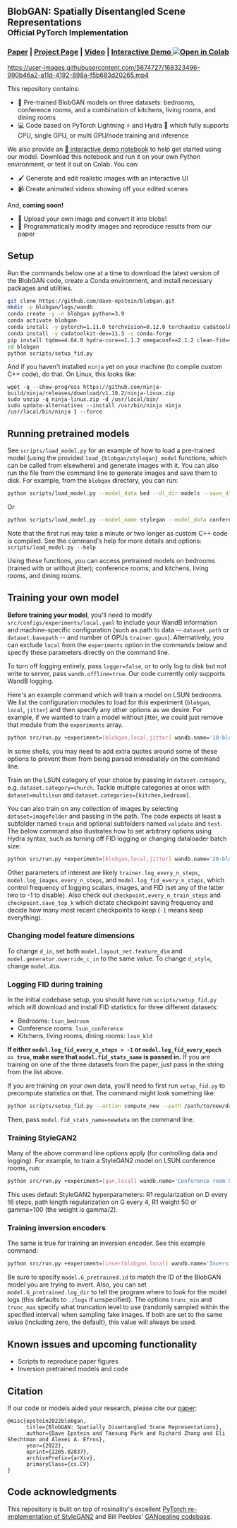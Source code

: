 ## BlobGAN: Spatially Disentangled Scene Representations<br><sub>Official PyTorch Implementation</sub><br> 

### [Paper](https://arxiv.org/abs/2205.02837) | [Project Page](https://dave.ml/blobgan) | [Video](https://www.youtube.com/watch?v=KpUv82VsU5k) | [Interactive Demo  ![Open in Colab](https://colab.research.google.com/assets/colab-badge.svg)](https://dave.ml/blobgan/demo)

https://user-images.githubusercontent.com/5674727/168323496-990b46a2-a11d-4192-898a-f5b683d20265.mp4

This repository contains:

* 🚂 Pre-trained BlobGAN models on three datasets: bedrooms, conference rooms, and a combination of kitchens, living rooms, and dining rooms
* 💻 Code based on PyTorch Lightning ⚡ and Hydra 🐍 which fully supports CPU, single GPU, or multi GPU/node training and inference

We also provide an [📓 interactive demo notebook](https://dave.ml/blobgan/demo) to help get started using our model. Download this notebook and run it on your own Python environment, or test it out on Colab. You can:

* 🖌️️ Generate and edit realistic images with an interactive UI
* 📹 Create animated videos showing off your edited scenes

And, **coming soon!**

* 📸 Upload your own image and convert it into blobs!
* 🧬 Programmatically modify images and reproduce results from our paper

## Setup

Run the commands below one at a time to download the latest version of the BlobGAN code, create a Conda environment, and install necessary packages and utilities.

```bash
git clone https://github.com/dave-epstein/blobgan.git
mkdir -p blobgan/logs/wandb
conda create -y -n blobgan python=3.9
conda activate blobgan
conda install -y pytorch=1.11.0 torchvision=0.12.0 torchaudio cudatoolkit=11.3 -c pytorch
conda install -y cudatoolkit-dev=11.3 -c conda-forge
pip install tqdm==4.64.0 hydra-core==1.1.2 omegaconf==2.1.2 clean-fid==0.1.23 wandb==0.12.11 ipdb==0.13.9 lpips==0.1.4 einops==0.4.1 inputimeout==1.0.4 pytorch-lightning==1.5.10 matplotlib==3.5.2 "mpl_interactions[jupyter]==0.21.0" protobuf~=3.19.0 moviepy==1.0.3
cd blobgan
python scripts/setup_fid.py
```
And if you haven't installed `ninja` yet on your machine (to compile custom C++ code), do that. On Linux, this looks like:
```
wget -q --show-progress https://github.com/ninja-build/ninja/releases/download/v1.10.2/ninja-linux.zip
sudo unzip -q ninja-linux.zip -d /usr/local/bin/
sudo update-alternatives --install /usr/bin/ninja ninja /usr/local/bin/ninja 1 --force
```


## Running pretrained models

See `scripts/load_model.py` for an example of how to load a pre-trained model (using the provided `load_{blobgan/stylegan}_model` functions, which can be called from elsewhere) and generate images with it. You can also run the file from the command line to generate images and save them to disk. For example, from the `blobgan` directory, you can run:

```bash
python scripts/load_model.py --model_data bed --dl_dir models --save_dir out --n_imgs 32 --save_blobs --label_blobs
```

Or

```bash
python scripts/load_model.py --model_name stylegan --model_data conference --truncate 0.4
```
Note that the first run may take a minute or two longer as custom C++ code is compiled. See the command's help for more details and options: `scripts/load_model.py --help`

Using these functions, you can access pretrained models on bedrooms (trained with or without jitter); conference rooms; and kitchens, living rooms, and dining rooms.

## Training your own model

**Before training your model**, you'll need to modify `src/configs/experiments/local.yaml` to include your WandB information and machine-specific configuration (such as path to data -- `dataset.path` or `dataset.basepath` -- and number of GPUs `trainer.gpus`). Alternatively, you can exclude `local` from the `experiments` option in the commands below and specify these parameters directly on the command line. 

To turn off logging entirely, pass `logger=false`, or to only log to disk but not write to server, pass `wandb.offline=true`. Our code currently only supports WandB logging.

Here's an example command which will train a model on LSUN bedrooms. We list the configuration modules to load for this experiment (`blobgan`, `local`, `jitter`) and then specify any other options as we desire. For example, if we wanted to train a model without jitter, we could just remove that module from the `experiments` array.

```bash
python src/run.py +experiment=[blobgan,local,jitter] wandb.name='10-blob BlobGAN on bedrooms' 
```

In some shells, you may need to add extra quotes around some of these options to prevent them from being parsed immediately on the command line.

Train on the LSUN category of your choice by passing in `dataset.category`, e.g. `dataset.category=church`. Tackle multiple categories at once with `dataset=multilsun` and `dataset.categories=[kitchen,bedroom]`.

You can also train on any collection of images by selecting `dataset=imagefolder` and passing in the path. The code expects at least a subfolder named `train` and optional subfolders named `validate` and `test`. The below command also illustrates how to set arbitrary options using Hydra syntax, such as turning off FID logging or changing dataloader batch size:

```bash
python src/run.py +experiment=[blobgan,local,jitter] wandb.name='20-blob BlobGAN on Places' dataset.dataloader.batch_size=24 +model.log_fid_every_epoch=false dataset=imagefolder +dataset.path=/path/to/places/ model.n_features=20
```

Other parameters of interest are likely `trainer.log_every_n_steps`, `model.log_images_every_n_steps`, and `model.log_fid_every_n_steps`, which control frequency of logging scalars, images, and FID (set any of the latter two to -1 to disable). Also check out `checkpoint.every_n_train_steps` and `checkpoint.save_top_k` which dictate checkpoint saving frequency and decide how many most recent checkpoints to keep (`-1` means keep everything).

### Changing model feature dimensions

To change `d_in`, set both `model.layout_net.feature_dim` and `model.generator.override_c_in` to the same value. To change `d_style`, change `model.dim`.

### Logging FID during training

In the initial codebase setup, you should have run `scripts/setup_fid.py` which will download and install FID statistics for three different datasets:

* Bedrooms: `lsun_bedroom`
* Conference rooms: `lsun_conference`
* Kitchens, living rooms, dining rooms: `lsun_kld`

**If either `model.log_fid_every_n_steps > -1` or `model.log_fid_every_epoch == true`, make sure that `model.fid_stats_name` is passed in.** If you are training on one of the three datasets from the paper, just pass in the string from the list above.

If you are training on your own data, you'll need to first run `setup_fid.py` to precompute statistics on that. The command might look something like:

```bash
python scripts/setup_fid.py --action compute_new --path /path/to/new/data --name newdata -j 32 -bs 256
```

Then, pass `model.fid_stats_name=newdata` on the command line.

### Training StyleGAN2

Many of the above command line options apply (for controlling data and logging). For example, to train a StyleGAN2 model on LSUN conference rooms, run:

```bash
python src/run.py +experiment=[gan,local] wandb.name='Conference room StyleGAN2' dataset.category=conference
```

This uses default StyleGAN2 hyperparameters: R1 regularization on D every 16 steps, path length regularization on G every 4, R1 weight 50 or gamma=100 (the weight is gamma/2).

### Training inversion encoders

The same is true for training an inversion encoder. See this example command:

```bash
python src/run.py +experiment=[invertblobgan,local] wandb.name='Inversion model' +model.G_pretrained.id="BLOBGAN MODEL ID HERE" +model.trunc_min=0.2 +model.trunc_max=0.4 model.lambda.fake_latents_MSE=10
```

Be sure to specify `model.G_pretrained.id` to match the ID of the BlobGAN model you are trying to invert. Also, you can set `model.G_pretrained.log_dir` to tell the program where to look for the model logs (this defaults to `./logs` if unspecified). The options `trunc_min` and `trunc_max` specify what truncation level to use (randomly sampled within the specified interval) when sampling fake images. If both are set to the same value (including zero, the default), this value will always be used.

## Known issues and upcoming functionality
 
* Scripts to reproduce paper figures
* Inversion pretrained models and code

## Citation

If our code or models aided your research, please cite our [paper](https://arxiv.org/abs/2205.02837):
```
@misc{epstein2022blobgan,
      title={BlobGAN: Spatially Disentangled Scene Representations},
      author={Dave Epstein and Taesung Park and Richard Zhang and Eli Shechtman and Alexei A. Efros},
      year={2022},
      eprint={2205.02837},
      archivePrefix={arXiv},
      primaryClass={cs.CV}
}		
```

## Code acknowledgments

This repository is built on top of rosinality's excellent [PyTorch re-implementation of StyleGAN2](https://github.com/rosinality/stylegan2-pytorch) and Bill Peebles' [GANgealing codebase](https://github.com/wpeebles/gangealing).
